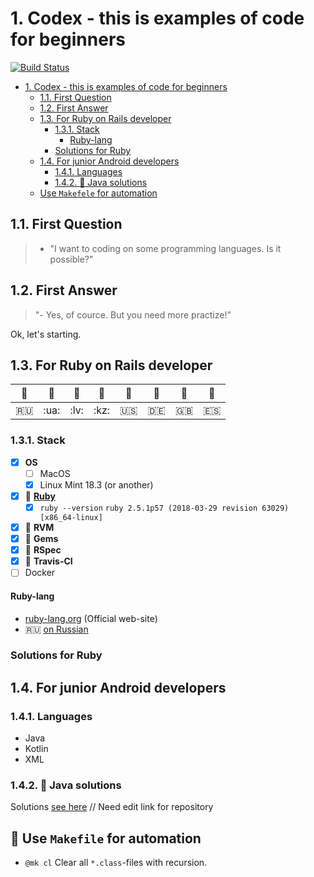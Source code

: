 # 1. Codex - this is examples of code for beginners

[![Build Status](https://travis-ci.org/KeyJoo/codex.svg?branch=develop)](https://travis-ci.org/KeyJoo/codex)

<!-- TOC -->

- [1. Codex - this is examples of code for beginners](#1-codex---this-is-examples-of-code-for-beginners)
  - [1.1. First Question](#11-first-question)
  - [1.2. First Answer](#12-first-answer)
  - [1.3. For Ruby on Rails developer](#13-for-ruby-on-rails-developer)
    - [1.3.1. Stack](#131-stack)
      - [Ruby-lang](#ruby-lang)
    - [Solutions for Ruby](#solutions-for-ruby)
  - [1.4. For junior Android developers](#14-for-junior-android-developers)
    - [1.4.1. Languages](#141-languages)
    - [1.4.2. :dart: Java solutions](#142-dart-java-solutions)
  - [Use `Makefele` for automation](#use-makefele-for-automation)

<!-- /TOC -->

## 1.1. First Question

> - "I want to coding on some programming languages. Is it possible?"

## 1.2. First Answer

> "- Yes, of cource.
> But you need more practize!"

Ok, let's starting.

## 1.3. For Ruby on Rails developer

|:gem:|:gem:|:gem:|:gem:|:gem:|:gem:|:gem:|:gem:|
|--   |--   |--   |--   |--   |--   |--   |--   |
|:ru: |:ua: |:lv:  |:kz: |:us: |:de: |:gb: |:es: |

### 1.3.1. Stack

- [x] **OS**
  - [ ] MacOS
  - [x] Linux Mint 18.3 (or another)
- [x] :gem: [**Ruby**](#ruby-lang)
  - [x] `ruby --version` `ruby 2.5.1p57 (2018-03-29 revision 63029) [x86_64-linux]`
- [x] :gem: **RVM**
- [x] :gem: **Gems**
- [x] :gem: **RSpec**
- [x] :blue_heart: **Travis-CI**
- [ ] Docker

#### Ruby-lang

- [ruby-lang.org](https://www.ruby-lang.org) (Official web-site)
- :ru: [on Russian](https://www.ruby-lang.org/ru/)

### Solutions for Ruby

## 1.4. For junior Android developers

### 1.4.1. Languages

- Java
- Kotlin
- XML

### 1.4.2. :dart: Java solutions

Solutions [see here](https://github.com/vovs03/codex/tree/master/language/java) // Need edit link for repository

## 🦄 Use `Makefile` for automation

- `@mk cl` Clear all `*.class`-files with recursion.
